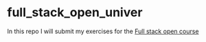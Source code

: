# full_stack_open_univer
In this repo I will submit my exercises for the [Full stack open course](https://fullstackopen.com/en/)
